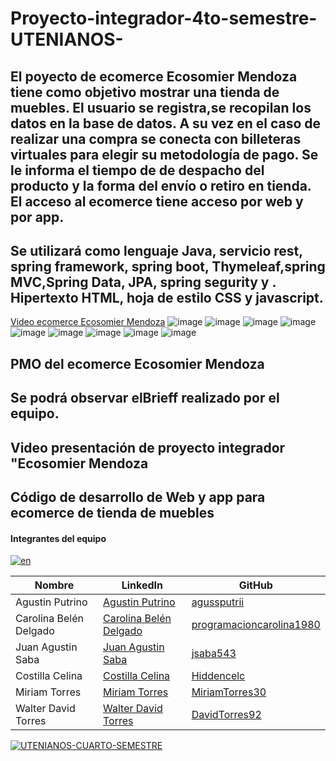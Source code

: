 # Proyecto-integrador-4to-semestre-UTENIANOS-
## El poyecto de ecomerce Ecosomier Mendoza tiene como objetivo mostrar una tienda de muebles. El usuario se registra,se recopilan los datos en la base de datos. A su vez en el caso de realizar una compra se conecta con billeteras virtuales para elegir su metodología de pago. Se le informa el tiempo de de despacho del producto y la forma del envío o retiro en tienda. El acceso al ecomerce tiene acceso por web y por app. 
## Se utilizará como lenguaje Java, servicio rest, spring framework, spring boot, Thymeleaf,spring MVC,Spring Data, JPA, spring segurity y . Hipertexto HTML, hoja de estilo CSS y javascript. 
[Video ecomerce Ecosomier Mendoza](https://youtu.be/BsK-qyIdmEE)
![image](https://github.com/CodeSystem2022/Proyecto-integrador-4to-semestre-UTENIANOS-/assets/98441984/de023f31-57aa-4409-943e-8846ef7e6576)
![image](https://github.com/CodeSystem2022/Proyecto-integrador-4to-semestre-UTENIANOS-/assets/98441984/fe05d394-64b8-41b3-89d6-eacc8a39beaf)
![image](https://github.com/CodeSystem2022/Proyecto-integrador-4to-semestre-UTENIANOS-/assets/98441984/8973e064-b943-4913-9d0e-1651f9b8a8be)
![image](https://github.com/CodeSystem2022/Proyecto-integrador-4to-semestre-UTENIANOS-/assets/98441984/4da42778-e7ac-4ad9-9891-af92a1835407)
![image](https://github.com/CodeSystem2022/Proyecto-integrador-4to-semestre-UTENIANOS-/assets/98441984/8e4947d7-32b4-41d4-89b6-72c1109fd405)
![image](https://github.com/CodeSystem2022/Proyecto-integrador-4to-semestre-UTENIANOS-/assets/98441984/e057d862-f80b-4389-8672-afce72895c37)
![image](https://github.com/CodeSystem2022/Proyecto-integrador-4to-semestre-UTENIANOS-/assets/98441984/fddb9d5e-5983-4400-9d99-5b3d938b60c8)
![image](https://github.com/CodeSystem2022/Proyecto-integrador-4to-semestre-UTENIANOS-/assets/98441984/860fb4d9-c393-44f7-b23e-e93d94af37fb)
![image](https://github.com/CodeSystem2022/Proyecto-integrador-4to-semestre-UTENIANOS-/assets/98441984/f3ec02ea-cf78-4a14-95fd-40b71d1b2858)



## PMO del ecomerce Ecosomier Mendoza
## Se podrá observar elBrieff realizado por el equipo.
## Video presentación de proyecto integrador "Ecosomier Mendoza
## Código de desarrollo de Web y app para ecomerce de tienda de muebles 

#### Integrantes del equipo
<a href='https://postimg.cc/gXwqHzmb' target='_blank'><img src='https://i.postimg.cc/gXwqHzmb/en.gif' border='0' alt='en'/></a>

| Nombre               | LinkedIn                                               | GitHub                                      |
| -------------------- | ------------------------------------------------------ | ------------------------------------------- |
| Agustin Putrino      | [Agustin Putrino](https://www.linkedin.com/in/agussputrii/) | [agussputrii](https://github.com/agussputrii)    |
| Carolina Belén Delgado | [Carolina Belén Delgado](https://www.linkedin.com/in/carolina-belén-delgado-558843219/) | [programacioncarolina1980](https://github.com/programacioncarolina1980) |
| Juan Agustin Saba    | [Juan Agustin Saba](https://www.linkedin.com/in/agustin-saba/) | [jsaba543](https://github.com/jsaba543)       |
| Costilla Celina      | [Costilla Celina](https://www.linkedin.com/in/celinacostilla31323344/) | [Hiddencelc](https://github.com/users/Hiddencelc/) |
| Miriam Torres        | [Miriam Torres](https://www.linkedin.com/in/miriam-torres-63b3a8227/) | [MiriamTorres30](https://github.com/MiriamTorres30) |
| Walter David Torres  | [Walter David Torres](https://www.linkedin.com/in/david-torres-6668b3253/) | [DavidTorres92](https://github.com/DavidTorres92) |

<a href='https://postimg.cc/NL7XWJbH' target='_blank'><img src='https://i.postimg.cc/NL7XWJbH/UTENIANOS-CUARTO-SEMESTRE.gif' border='0' alt='UTENIANOS-CUARTO-SEMESTRE'/></a>
